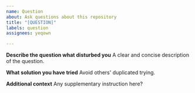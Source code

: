 ```yaml
---
name: Question
about: Ask questions about this repository
title: "[QUESTION]"
labels: question
assignees: yeqown

---
```


**Describe the question what disturbed you** 
A clear and concise description of the question.

**What solution you have tried**
Avoid others' duplicated trying.

**Additional context**
Any supplementary instruction here?
